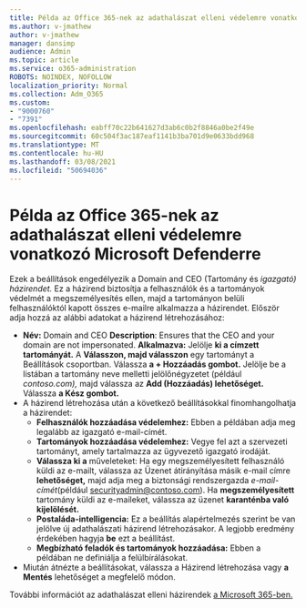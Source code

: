 ```yaml
---
title: Példa az Office 365-nek az adathalászat elleni védelemre vonatkozó Microsoft Defenderre
ms.author: v-jmathew
author: v-jmathew
manager: dansimp
audience: Admin
ms.topic: article
ms.service: o365-administration
ROBOTS: NOINDEX, NOFOLLOW
localization_priority: Normal
ms.collection: Adm_O365
ms.custom:
- "9000760"
- "7391"
ms.openlocfilehash: eabff70c22b641627d3ab6c0b2f8846a0be2f49e
ms.sourcegitcommit: 60c504f3ac187eaf1141b3ba701d9e0633bdd968
ms.translationtype: MT
ms.contentlocale: hu-HU
ms.lasthandoff: 03/08/2021
ms.locfileid: "50694036"
---
```

# <a name="example-microsoft-defender-for-office-365-anti-phishing-policy"></a>Példa az Office 365-nek az adathalászat elleni védelemre vonatkozó Microsoft Defenderre

Ezek a beállítások engedélyezik a Domain and CEO (Tartomány és *igazgató) házirendet.* Ez a házirend biztosítja a felhasználók és a tartományok védelmét a megszemélyesítés ellen, majd a tartományon belüli felhasználóktól kapott összes e-mailre alkalmazza a házirendet. Először adja hozzá az alábbi adatokat a házirend létrehozásához:

- **Név:** Domain and CEO **Description**: Ensures that the CEO and your domain are not impersonated.
  **Alkalmazva:** Jelölje **ki a címzett tartományát.** A **Válasszon, majd válasszon** egy tartományt a Beállítások csoportban.  Válassza **a + Hozzáadás gombot.** Jelölje be a listában a tartomány neve melletti jelölőnégyzetet (például *contoso.com),* majd válassza az **Add (Hozzáadás) lehetőséget.** Válassza **a Kész gombot.**
- A házirend létrehozása után a következő beállításokkal finomhangolhatja a házirendet:
  - **Felhasználók hozzáadása védelemhez:** Ebben a példában adja meg legalább az igazgató e-mail-címét.
  - **Tartományok hozzáadása védelemhez:** Vegye fel azt a szervezeti tartományt, amely tartalmazza az ügyvezető igazgató irodáját.
  - **Válassza ki a** műveleteket: Ha egy megszemélyesített felhasználó küldi az e-mailt, válassza az Üzenet átirányítása másik e-mail címre **lehetőséget,** majd adja meg a biztonsági rendszergazda *e-mail-címét*(például securityadmin@contoso.com). Ha **megszemélyesített** tartomány küldi az e-maileket, válassza az üzenet **karanténba való kijelölését.**
  - **Postaláda-intelligencia:** Ez a beállítás alapértelmezés szerint be van jelölve új adathalászati házirend létrehozásakor. A legjobb eredmény érdekében hagyja **be** ezt a beállítást.
  - **Megbízható feladók és tartományok hozzáadása:** Ebben a példában ne definiálja a felülbírálásokat.
- Miután átnézte a beállításokat,  válassza a Házirend létrehozása vagy **a Mentés** lehetőséget a megfelelő módon.

További információt az adathalászat elleni házirendek [a Microsoft 365-ben.](https://go.microsoft.com/fwlink/?linkid=2092235)
